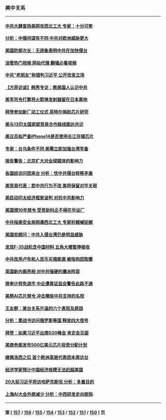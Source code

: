 ### 美中关系
---
#### [中共大肆宣扬美网攻西北工大 专家：十分可笑](../../pages/nf1412576/n13821918.md?09110845) 
#### [分析：中俄间谍有不同 中共对欧洲威胁更大](../../pages/nf1412576/n13821320.md?09110845) 
#### [美国防部次长：无迹象表明中共在加快侵台](../../pages/nf1412576/n13821926.md?09110845) 
#### [油管热门视频 网站代理 翻墙必看视频](http://209.222.30.114:81/youtube.html?09110845)
#### [中共“老朋友”称错判习近平 公开改变立场](../../pages/nf1412576/n13821789.md?09110845) 
#### [【方菲访谈】韩秀专访：教美国人认识中共](../../pages/nf1412576/n13821310.md?09110845) 
#### [美军司令打算将火箭弹发射器留在日本基地](../../pages/nf1412576/n13821015.md?09110845) 
#### [拜登参加新厂动工仪式 英特尔捐助芯片研究](../../pages/nf1412576/n13821014.md?09110845) 
#### [美与13印太国家就贸易合作路线图达共识](../../pages/nf1412576/n13821092.md?09110845) 
#### [美议员拟严查iPhone14是否使用长江存储芯片](../../pages/nf1412576/n13821071.md?09110845) 
#### [专家：台乌条件不同 美需立即加强台湾军备](../../pages/nf1412576/n13820912.md?09110845) 
#### [报告警告：北京扩大对全球媒体的影响力](../../pages/nf1412576/n13820838.md?09110845) 
#### [各国组访问团来台 分析：忧中共侵台转移矛盾](../../pages/nf1412576/n13819749.md?09110845) 
#### [美贸易代表：若中共行为不改 美将保留对华关税](../../pages/nf1412576/n13820256.md?09110845) 
#### [美启动印太经济框架谈判 对抗中共影响力](../../pages/nf1412576/n13819753.md?09110845) 
#### [美国颁10年禁令 受资助科企不得在华设厂](../../pages/nf1412576/n13819710.md?09110845) 
#### [中共指美安全局网袭西北工大 专家析贼喊捉贼](../../pages/nf1412576/n13819395.md?09110845) 
#### [美国安顾问：中共入侵台湾仍是明显威胁](../../pages/nf1412576/n13819553.md?09110845) 
#### [发现F-35战机含中国材料 五角大楼暂停接收](../../pages/nf1412576/n13819533.md?09110845) 
#### [中共改用卢布和人民币买俄能源 被指抱团取暖](../../pages/nf1412576/n13819425.md?09110845) 
#### [英国新内阁亮相 对中共强硬的鹰派阵容](../../pages/nf1412576/n13819202.md?09110845) 
#### [换审计师免退市 中企遭美证监会警告此路不通](../../pages/nf1412576/n13818792.md?09110845) 
#### [美祭AI芯片禁令 冲击哪些中共支持的名校](../../pages/nf1412576/n13818784.md?09110845) 
#### [王友群：美台关系升温的六个表现及原因](../../pages/nf1412576/n13818842.md?09110845) 
#### [分析：栗战书访问俄罗斯等国 释放四大信号](../../pages/nf1412576/n13818785.md?09110845) 
#### [拜登：如果习近平出席G20峰会 肯定会见面](../../pages/nf1412576/n13818775.md?09110845) 
#### [美商务部发布500亿美元芯片投资分配计划](../../pages/nf1412576/n13818517.md?09110845) 
#### [继佩洛西之后 首个欧洲高层代表团本周访台](../../pages/nf1412576/n13818598.md?09110845) 
#### [经济学家预计中国经济规模无法赶超美国](../../pages/nf1412576/n13817987.md?09110845) 
#### [20大前习近平将访哈萨克斯坦 分析：多重目的](../../pages/nf1412576/n13817976.md?09110845) 
#### [上海AI大会外商减少 分析：中西研发走向脱钩](../../pages/nf1412576/n13817869.md?09110845) 

---
#### 第 [ [157](./157.md?09110845) / [156](./156.md?09110845) / [155](./155.md?09110845) / [154](./154.md?09110845) / [153](./153.md?09110845) / [152](./152.md?09110845) / [151](./151.md?09110845) / [150](./150.md?09110845) ] 页
